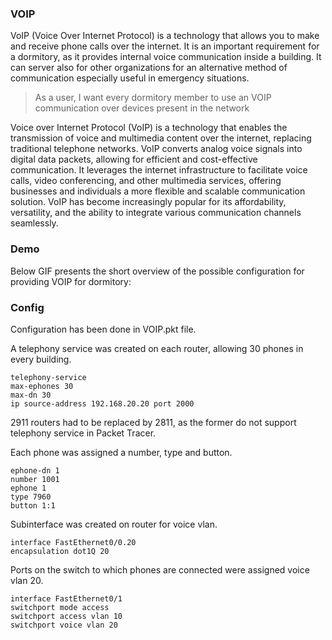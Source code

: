 ### VOIP

VoIP (Voice Over Internet Protocol) is a technology that allows you to make and receive phone calls over the internet. It is an important requirement for a dormitory, as it provides internal voice communication inside a building. It can server also for other organizations for an alternative method of communication especially useful in emergency situations.

> As a user, I want every dormitory member to use an VOIP communication over devices present in the network

Voice over Internet Protocol (VoIP) is a technology that enables the transmission of voice and multimedia content over the internet, replacing traditional telephone networks. VoIP converts analog voice signals into digital data packets, allowing for efficient and cost-effective communication. It leverages the internet infrastructure to facilitate voice calls, video conferencing, and other multimedia services, offering businesses and individuals a more flexible and scalable communication solution. VoIP has become increasingly popular for its affordability, versatility, and the ability to integrate various communication channels seamlessly.

### Demo

Below GIF presents the short overview of the possible configuration for providing VOIP for dormitory:



### Config

Configuration has been done in VOIP.pkt file.

A telephony service was created on each router, allowing 30 phones in every building. 
```
telephony-service
max-ephones 30
max-dn 30
ip source-address 192.168.20.20 port 2000
```
2911 routers had to be replaced by 2811, as the former do not support telephony service in Packet Tracer. 

Each phone was assigned a number, type and button. 
```
ephone-dn 1
number 1001
ephone 1
type 7960
button 1:1
```

Subinterface was created on router for voice vlan. 

```
interface FastEthernet0/0.20
encapsulation dot1Q 20

```

Ports on the switch to which phones are connected were assigned voice vlan 20. 
```
interface FastEthernet0/1
switchport mode access
switchport access vlan 10
switchport voice vlan 20
```
